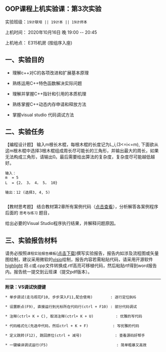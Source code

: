 **OOP课程上机实验课：第3次实验**
---

实验班级：`19计联培 || 19计本 || 19计师本`

上机时间： 2020年10月16日 晚 19:00 -- 20:45

上机地点：  E315机房 (按组序入座)


## 一、实验目的

*  理解c++对C的各项改进和扩展基本原理
 
*  熟练运用C++特色函数解决实际问题

*  理解并掌握C++指针和引用的本质机理

*  熟练掌握C++动态内存申请和释放方法

*  掌握visual studio 代码调试方法



## 二、实验任务

【编程设计题】 输入m根长木棍，每根木棍的长度记为L_i,(3<=i<=m), 下面欲从这m根木棍中选择3根木棍组成周长尽可能长的三角形，并输出最大的周长，如果无法构成三角形，请输出0。最后需要给出算法的复杂度，复杂度尽可能越低越好。

```
输入：
m  = 5
L  = {2， 3， 4， 5， 10}
     
输出：12 (选择3, 4, 5)
 
 ```

【教材思考题】 结合教材第2章所有案例代码（[点击查看](https://github.com/tsingke/OOP_Book)），分析解答各案例程序后面的 `思考与练习` 题目，
  
  给出必要的Visual Studio程序执行结果，并解释问题原因。
  

## 三、实验报告材料

请务必按照`课程实验报告模板`([点击下载](https://github.com/tsingke/OOP_Homework/raw/master/%E3%80%8A%E9%9D%A2%E5%90%91%E5%AF%B9%E8%B1%A1%E7%A8%8B%E5%BA%8F%E8%AE%BE%E8%AE%A1%E3%80%8B%E5%AE%9E%E9%AA%8C%E6%8A%A5%E5%91%8A%E6%A8%A1%E6%9D%BF.docx))撰写实验报告，报告内如涉及流程图或矢量图绘制，建议采用微软的[visio](https://pan.baidu.com/s/1L4y1pWXcJjojZlIAQZjPAg)绘制，报告内容若需粘贴代码，请采用开源软件 [highlight](http://www.andre-simon.de/zip/highlight-setup-3.53-x64.exe) 将.c或.cpp文件转换成.rtf高亮可移植代码，然后粘贴rtf得到word报告内。报告统一提交到云班课（提交pdf版本）。

---

  **附录：VS调试快捷键**

   ```  
   * 单步调试(走马观花F10, 步步深入F11,配合使用)        : 逐行定位BUG
   
   * 设置断点(F9), 直接运行到光标所在代码行(ctrl + F10) : 部分代码调试
   
   * 注释(ctrl+ K + C), 取消注释(ctrl+ K + U)          : 优雅的写代码
   
   * 代码格式化(先选中代码，然后ctrl + K + F)           : 写优雅的代码
   
   * 定义跳转(F12), 跳回原位(ctrl + 减号)               : 查看源码好帮手
   
   * 一键编译调试运行(F5)                               : 简单粗暴又高效                      
   
   ```


